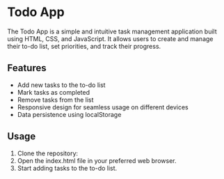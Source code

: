 
# Todo App

The Todo App is a simple and intuitive task management application built using HTML, CSS, and JavaScript. It allows users to create and manage their to-do list, set priorities, and track their progress.

## Features

- Add new tasks to the to-do list
- Mark tasks as completed
- Remove tasks from the list
- Responsive design for seamless usage on different devices
- Data persistence using localStorage

## Usage

1. Clone the repository:
2. Open the index.html file in your preferred web browser.
3. Start adding tasks to the to-do list.

